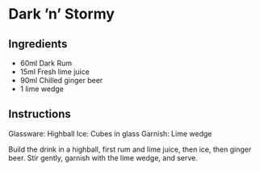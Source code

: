 # Dark ’n’ Stormy

## Ingredients

- 60ml Dark Rum
- 15ml Fresh lime juice
- 90ml Chilled ginger beer
- 1 lime wedge

## Instructions

Glassware: Highball
Ice: Cubes in glass
Garnish: Lime wedge

Build the drink in a highball, first rum and lime juice, then ice, then ginger beer. Stir gently, garnish with the lime wedge, and serve.
